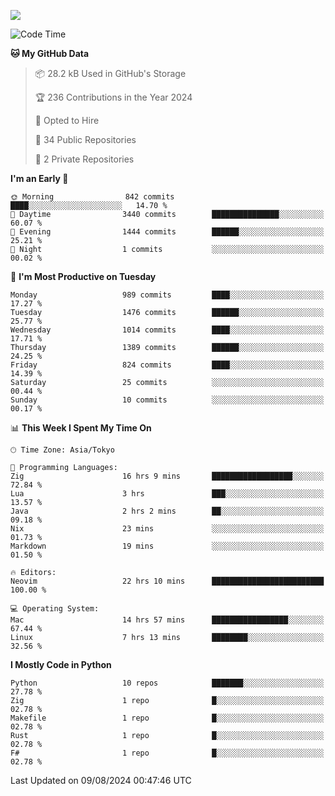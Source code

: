 ![](https://komarev.com/ghpvc/?username=kitagawa-hr)

<!--START_SECTION:waka-->
![Code Time](http://img.shields.io/badge/Code%20Time-1%2C002%20hrs%206%20mins-blue)

**🐱 My GitHub Data** 

> 📦 28.2 kB Used in GitHub's Storage 
 > 
> 🏆 236 Contributions in the Year 2024
 > 
> 💼 Opted to Hire
 > 
> 📜 34 Public Repositories 
 > 
> 🔑 2 Private Repositories 
 > 
**I'm an Early 🐤** 

```text
🌞 Morning                842 commits         ████░░░░░░░░░░░░░░░░░░░░░   14.70 % 
🌆 Daytime                3440 commits        ███████████████░░░░░░░░░░   60.07 % 
🌃 Evening                1444 commits        ██████░░░░░░░░░░░░░░░░░░░   25.21 % 
🌙 Night                  1 commits           ░░░░░░░░░░░░░░░░░░░░░░░░░   00.02 % 
```
📅 **I'm Most Productive on Tuesday** 

```text
Monday                   989 commits         ████░░░░░░░░░░░░░░░░░░░░░   17.27 % 
Tuesday                  1476 commits        ██████░░░░░░░░░░░░░░░░░░░   25.77 % 
Wednesday                1014 commits        ████░░░░░░░░░░░░░░░░░░░░░   17.71 % 
Thursday                 1389 commits        ██████░░░░░░░░░░░░░░░░░░░   24.25 % 
Friday                   824 commits         ████░░░░░░░░░░░░░░░░░░░░░   14.39 % 
Saturday                 25 commits          ░░░░░░░░░░░░░░░░░░░░░░░░░   00.44 % 
Sunday                   10 commits          ░░░░░░░░░░░░░░░░░░░░░░░░░   00.17 % 
```


📊 **This Week I Spent My Time On** 

```text
🕑︎ Time Zone: Asia/Tokyo

💬 Programming Languages: 
Zig                      16 hrs 9 mins       ██████████████████░░░░░░░   72.84 % 
Lua                      3 hrs               ███░░░░░░░░░░░░░░░░░░░░░░   13.57 % 
Java                     2 hrs 2 mins        ██░░░░░░░░░░░░░░░░░░░░░░░   09.18 % 
Nix                      23 mins             ░░░░░░░░░░░░░░░░░░░░░░░░░   01.73 % 
Markdown                 19 mins             ░░░░░░░░░░░░░░░░░░░░░░░░░   01.50 % 

🔥 Editors: 
Neovim                   22 hrs 10 mins      █████████████████████████   100.00 % 

💻 Operating System: 
Mac                      14 hrs 57 mins      █████████████████░░░░░░░░   67.44 % 
Linux                    7 hrs 13 mins       ████████░░░░░░░░░░░░░░░░░   32.56 % 
```

**I Mostly Code in Python** 

```text
Python                   10 repos            ███████░░░░░░░░░░░░░░░░░░   27.78 % 
Zig                      1 repo              █░░░░░░░░░░░░░░░░░░░░░░░░   02.78 % 
Makefile                 1 repo              █░░░░░░░░░░░░░░░░░░░░░░░░   02.78 % 
Rust                     1 repo              █░░░░░░░░░░░░░░░░░░░░░░░░   02.78 % 
F#                       1 repo              █░░░░░░░░░░░░░░░░░░░░░░░░   02.78 % 
```




 Last Updated on 09/08/2024 00:47:46 UTC
<!--END_SECTION:waka-->
